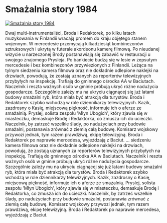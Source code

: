 Smażalnia story 1984 
=============
[![Smażalnia story 1984 ](http://vidos.pl/images/player.gif)](http://vidos.pl/smazalnia-story-1984)

 Dwaj multi-instrumentaliści, Broda i Redaktorek, po kilku latach muzykowania w Finlandii wracają promem do kraju objętego stanem wojennym. W mercedesie przemycają kilkadziesiąt kombinezonów sztruksowych i ukrytą w futerale akordeonu kamerę filmową. Po nieudanej wizycie u narzeczonej Brody postanawiają się zabawić w restauracji u swojego znajomego Prysleja. Po bankiecie budzą się w lesie w zepsutym mercedesie i bez kombinezonów przywiezionych z Finlandii. Leżąca na tylnym siedzeniu kamera filmowa oraz nie dokładnie odlepione naklejki na drzwiach, powodują, że zostają uznanych za reporterów telewizyjnych przybyłych na inspekcję. Trafiają do gminnego ośrodka AA w Baciutach. Naczelnik i reszta ważnych osób w gminie próbują ukryć różne nadużycia gospodarcze. Szczególnie zależy mu na ukryciu ciągnącej się już latami budowy smażalni ryb, która miała być atrakcją dla turystów. Broda i Redaktorek szybko wchodzą w role dziennikarzy telewizyjnych. Kazik, zazdrosny o Kasię, miejscową piękność, informuje ich o aferze ze smażalnią. Pryslej, solista zespołu 'Młyn Ubogich', który zjawia się w miasteczku, demaskuje Brodę i Redaktorka, co zmusza ich do ucieczki. Naczelnik, by zatrzeć wszelkie ślady, po nadużyciach przy budowie smażalni, postanawia zrównać z ziemią całą budowę. Komisarz wojskowy przywozi jednak, tym razem prawdziwą, ekipę telewizyjną. Broda i Redaktorek po naprawie mercedesa, wyjeżdzają z Baciut.   ... siedzeniu kamera filmowa oraz nie dokładnie odlepione naklejki na drzwiach, powodują, że zostają uznanych za reporterów telewizyjnych przybyłych na inspekcję. Trafiają do gminnego ośrodka AA w Baciutach. Naczelnik i reszta ważnych osób w gminie próbują ukryć różne nadużycia gospodarcze. Szczególnie zależy mu na ukryciu ciągnącej się już latami budowy smażalni ryb, która miała być atrakcją dla turystów. Broda i Redaktorek szybko wchodzą w role dziennikarzy telewizyjnych. Kazik, zazdrosny o Kasię, miejscową piękność, informuje ich o aferze ze smażalnią. Pryslej, solista zespołu 'Młyn Ubogich', który zjawia się w miasteczku, demaskuje Brodę i Redaktorka, co zmusza ich do ucieczki. Naczelnik, by zatrzeć wszelkie ślady, po nadużyciach przy budowie smażalni, postanawia zrównać z ziemią całą budowę. Komisarz wojskowy przywozi jednak, tym razem prawdziwą, ekipę telewizyjną. Broda i Redaktorek po naprawie mercedesa, wyjeżdzają z Baciut.

